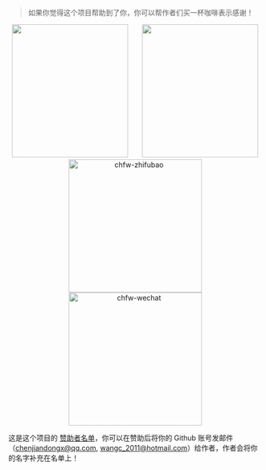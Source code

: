 > 如果你觉得这个项目帮助到了你，你可以帮作者们买一杯咖啡表示感谢！

<div align="center">
<img src="https://user-images.githubusercontent.com/19553554/35425853-500d6b5c-0299-11e8-80a1-ebb6629b497e.png" width=231 height=265>　　<img src="https://user-images.githubusercontent.com/19553554/35425854-504e716a-0299-11e8-81fc-4a511f1c47e8.png" width=231 height=265>
</div>

<div align="center">
<img height="265" alt="chfw-zhifubao" src="https://user-images.githubusercontent.com/4280312/35767977-23c484ae-08ed-11e8-8985-30ec7fa1f10c.png">
<img height="265" alt="chfw-wechat" src="https://user-images.githubusercontent.com/4280312/35759160-ce2aa3c0-086f-11e8-8715-b8696da60341.png">
</div>

这是这个项目的 [赞助者名单](zh-cn/donors)，你可以在赞助后将你的 Github 账号发邮件（chenjiandongx@qq.com, wangc_2011@hotmail.com）给作者，作者会将你的名字补充在名单上！

